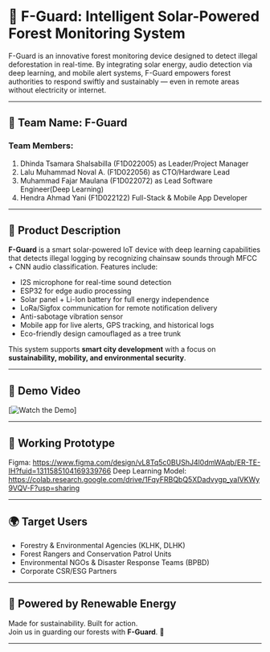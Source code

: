 # 🌲 F-Guard: Intelligent Solar-Powered Forest Monitoring System

F-Guard is an innovative forest monitoring device designed to detect illegal deforestation in real-time. By integrating solar energy, audio detection via deep learning, and mobile alert systems, F-Guard empowers forest authorities to respond swiftly and sustainably — even in remote areas without electricity or internet.

---

## 👥 Team Name: **F-Guard**

### Team Members:
1. Dhinda Tsamara Shalsabilla (F1D022005) as Leader/Project Manager
2. Lalu Muhammad Noval A. (F1D022056) as CTO/Hardware Lead
3. Muhammad Fajar Maulana (F1D022072) as Lead Software Engineer(Deep Learning)
4. Hendra Ahmad Yani (F1D022122) Full-Stack & Mobile App Developer

---

## 📱 Product Description

**F-Guard** is a smart solar-powered IoT device with deep learning capabilities that detects illegal logging by recognizing chainsaw sounds through MFCC + CNN audio classification. Features include:

- I2S microphone for real-time sound detection  
- ESP32 for edge audio processing  
- Solar panel + Li-Ion battery for full energy independence  
- LoRa/Sigfox communication for remote notification delivery  
- Anti-sabotage vibration sensor  
- Mobile app for live alerts, GPS tracking, and historical logs  
- Eco-friendly design camouflaged as a tree trunk

This system supports **smart city development** with a focus on **sustainability, mobility, and environmental security**.

---

## 🎥 Demo Video

[![Watch the Demo](https://drive.google.com/file/d/1Nq2W6mTPKWU5S7NInsO3HGSkl91WWsjY/view?usp=sharing)]

---

## 🔗 Working Prototype

Figma: https://www.figma.com/design/vL8Tq5c0BUShJ4l0dmWAqb/ER-TE-IH?fuid=1311585104169339766 
Deep Learning Model: https://colab.research.google.com/drive/1FqyFRBQbQ5XDadvygp_yaIVKWy9VQV-F?usp=sharing  

---

## 🌍 Target Users

- Forestry & Environmental Agencies (KLHK, DLHK)  
- Forest Rangers and Conservation Patrol Units  
- Environmental NGOs & Disaster Response Teams (BPBD)  
- Corporate CSR/ESG Partners

---

## 🔋 Powered by Renewable Energy  
Made for sustainability. Built for action.  
Join us in guarding our forests with **F-Guard**. 🌿

---
